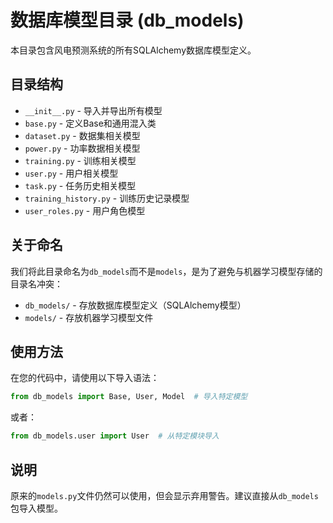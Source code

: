 # 数据库模型目录 (db_models)

本目录包含风电预测系统的所有SQLAlchemy数据库模型定义。

## 目录结构

- `__init__.py` - 导入并导出所有模型
- `base.py` - 定义Base和通用混入类
- `dataset.py` - 数据集相关模型
- `power.py` - 功率数据相关模型
- `training.py` - 训练相关模型
- `user.py` - 用户相关模型
- `task.py` - 任务历史相关模型
- `training_history.py` - 训练历史记录模型
- `user_roles.py` - 用户角色模型

## 关于命名

我们将此目录命名为`db_models`而不是`models`，是为了避免与机器学习模型存储的目录名冲突：
- `db_models/` - 存放数据库模型定义（SQLAlchemy模型）
- `models/` - 存放机器学习模型文件

## 使用方法

在您的代码中，请使用以下导入语法：

```python
from db_models import Base, User, Model  # 导入特定模型
```

或者：

```python
from db_models.user import User  # 从特定模块导入
```

## 说明

原来的`models.py`文件仍然可以使用，但会显示弃用警告。建议直接从`db_models`包导入模型。 